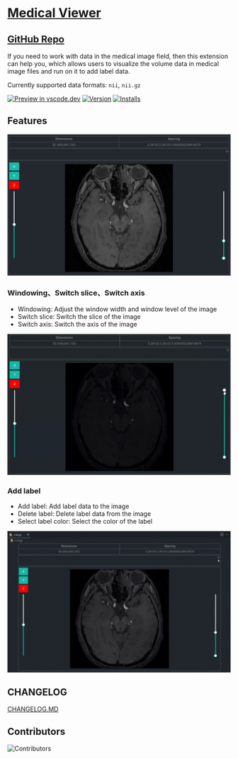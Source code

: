 # [Medical Viewer](https://marketplace.visualstudio.com/items?itemName=jiangjie.medical-viewer)

## [GitHub Repo](https://github.com/dklsgui/MedicalViewer) 

If you need to work with data in the medical image field, then this extension can help you, which allows users to visualize the volume data in medical image files and run on it to add label data. 

Currently supported data formats: `nii`, `nii.gz`



[![Preview in vscode.dev](https://img.shields.io/badge/preview%20in-vscode.dev-blue)](https://marketplace.visualstudio.com/items?itemName=jiangjie.medical-viewer) [![Version](https://vsmarketplacebadges.dev/version/jiangjie.medical-viewer.png)](https://marketplace.visualstudio.com/items?itemName=jiangjie.medical-viewer) [![Installs](https://vsmarketplacebadges.dev/installs/jiangjie.medical-viewer.png)](https://marketplace.visualstudio.com/items?itemName=jiangjie.medical-viewer)


## Features

![visualization](./screenshots/visualization.png)

###  Windowing、Switch slice、Switch axis
- Windowing: Adjust the window width and window level of the image
- Switch slice: Switch the slice of the image
- Switch axis: Switch the axis of the image

![Windowing and Switch slice and Switch axis](./screenshots/windowing_swicth-slice_switch-axis.gif)

### Add label
- Add label: Add label data to the image
- Delete label: Delete label data from the image
- Select label color: Select the color of the label

![add-label](./screenshots/add_label.gif)

## CHANGELOG

[CHANGELOG.MD](https://github.com/dklsgui/MedicalViewer/blob/master/CHANGELOG.md)


## Contributors

![Contributors](https://contrib.rocks/image?repo=dklsgui/MedicalViewer&max=1000)